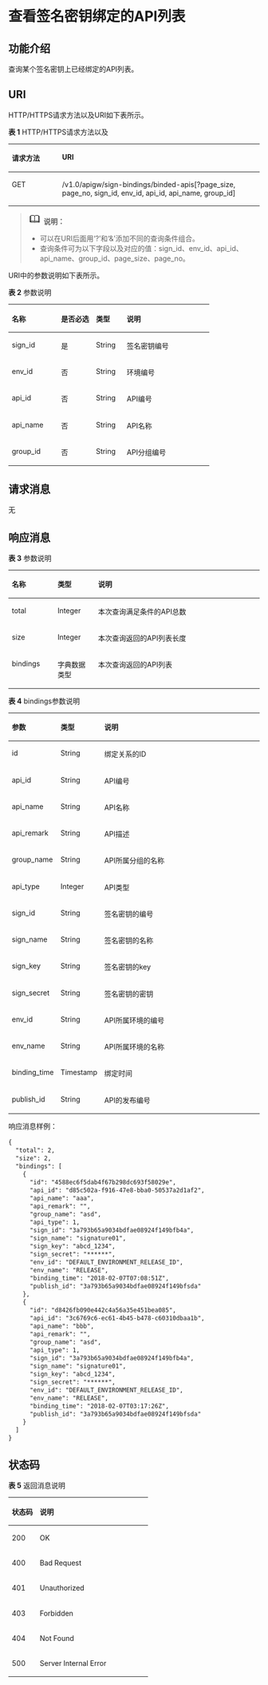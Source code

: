 # 查看签名密钥绑定的API列表<a name="ZH-CN_TOPIC_0000001081976143"></a>

## 功能介绍<a name="zh-cn_topic_0118924555_section7363686"></a>

查询某个签名密钥上已经绑定的API列表。

## URI<a name="zh-cn_topic_0118924555_section66273177"></a>

HTTP/HTTPS请求方法以及URI如下表所示。

**表 1**  HTTP/HTTPS请求方法以及

<a name="zh-cn_topic_0118924555_table999197"></a>
<table><thead align="left"><tr id="zh-cn_topic_0118924555_row49370350"><th class="cellrowborder" valign="top" width="20%" id="mcps1.2.3.1.1"><p id="zh-cn_topic_0118924555_p39575399"><a name="zh-cn_topic_0118924555_p39575399"></a><a name="zh-cn_topic_0118924555_p39575399"></a>请求方法</p>
</th>
<th class="cellrowborder" valign="top" width="80%" id="mcps1.2.3.1.2"><p id="zh-cn_topic_0118924555_p51490749"><a name="zh-cn_topic_0118924555_p51490749"></a><a name="zh-cn_topic_0118924555_p51490749"></a>URI</p>
</th>
</tr>
</thead>
<tbody><tr id="zh-cn_topic_0118924555_row10001111"><td class="cellrowborder" valign="top" width="20%" headers="mcps1.2.3.1.1 "><p id="zh-cn_topic_0118924555_p4783645"><a name="zh-cn_topic_0118924555_p4783645"></a><a name="zh-cn_topic_0118924555_p4783645"></a>GET</p>
</td>
<td class="cellrowborder" valign="top" width="80%" headers="mcps1.2.3.1.2 "><p id="zh-cn_topic_0118924555_p51931001"><a name="zh-cn_topic_0118924555_p51931001"></a><a name="zh-cn_topic_0118924555_p51931001"></a>/v1.0/apigw/sign-bindings/binded-apis[?page_size, page_no, sign_id, env_id, api_id, api_name, group_id]</p>
</td>
</tr>
</tbody>
</table>

>![](public_sys-resources/icon-note.gif) **说明：** 
>-   可以在URI后面用‘?’和‘&’添加不同的查询条件组合。
>-   查询条件可为以下字段以及对应的值：sign\_id、env\_id、api\_id、api\_name、group\_id、page\_size、page\_no。

URI中的参数说明如下表所示。

**表 2**  参数说明

<a name="zh-cn_topic_0118924555_table11268757"></a>
<table><thead align="left"><tr id="zh-cn_topic_0118924555_row61242453"><th class="cellrowborder" valign="top" width="24.48755124487551%" id="mcps1.2.5.1.1"><p id="zh-cn_topic_0118924555_p61691636"><a name="zh-cn_topic_0118924555_p61691636"></a><a name="zh-cn_topic_0118924555_p61691636"></a>名称</p>
</th>
<th class="cellrowborder" valign="top" width="17.348265173482652%" id="mcps1.2.5.1.2"><p id="zh-cn_topic_0118924555_p30966608"><a name="zh-cn_topic_0118924555_p30966608"></a><a name="zh-cn_topic_0118924555_p30966608"></a>是否必选</p>
</th>
<th class="cellrowborder" valign="top" width="15.308469153084694%" id="mcps1.2.5.1.3"><p id="zh-cn_topic_0118924555_p25267280"><a name="zh-cn_topic_0118924555_p25267280"></a><a name="zh-cn_topic_0118924555_p25267280"></a>类型</p>
</th>
<th class="cellrowborder" valign="top" width="42.85571442855714%" id="mcps1.2.5.1.4"><p id="zh-cn_topic_0118924555_p33383772"><a name="zh-cn_topic_0118924555_p33383772"></a><a name="zh-cn_topic_0118924555_p33383772"></a>说明</p>
</th>
</tr>
</thead>
<tbody><tr id="zh-cn_topic_0118924555_row19731037"><td class="cellrowborder" valign="top" width="24.48755124487551%" headers="mcps1.2.5.1.1 "><p id="zh-cn_topic_0118924555_p54710203"><a name="zh-cn_topic_0118924555_p54710203"></a><a name="zh-cn_topic_0118924555_p54710203"></a>sign_id</p>
</td>
<td class="cellrowborder" valign="top" width="17.348265173482652%" headers="mcps1.2.5.1.2 "><p id="zh-cn_topic_0118924555_p2341469"><a name="zh-cn_topic_0118924555_p2341469"></a><a name="zh-cn_topic_0118924555_p2341469"></a>是</p>
</td>
<td class="cellrowborder" valign="top" width="15.308469153084694%" headers="mcps1.2.5.1.3 "><p id="zh-cn_topic_0118924555_p55441324"><a name="zh-cn_topic_0118924555_p55441324"></a><a name="zh-cn_topic_0118924555_p55441324"></a>String</p>
</td>
<td class="cellrowborder" valign="top" width="42.85571442855714%" headers="mcps1.2.5.1.4 "><p id="zh-cn_topic_0118924555_p61562255"><a name="zh-cn_topic_0118924555_p61562255"></a><a name="zh-cn_topic_0118924555_p61562255"></a>签名密钥编号</p>
</td>
</tr>
<tr id="zh-cn_topic_0118924555_row17189388"><td class="cellrowborder" valign="top" width="24.48755124487551%" headers="mcps1.2.5.1.1 "><p id="zh-cn_topic_0118924555_p50163177"><a name="zh-cn_topic_0118924555_p50163177"></a><a name="zh-cn_topic_0118924555_p50163177"></a>env_id</p>
</td>
<td class="cellrowborder" valign="top" width="17.348265173482652%" headers="mcps1.2.5.1.2 "><p id="zh-cn_topic_0118924555_p36685518"><a name="zh-cn_topic_0118924555_p36685518"></a><a name="zh-cn_topic_0118924555_p36685518"></a>否</p>
</td>
<td class="cellrowborder" valign="top" width="15.308469153084694%" headers="mcps1.2.5.1.3 "><p id="zh-cn_topic_0118924555_p18736996"><a name="zh-cn_topic_0118924555_p18736996"></a><a name="zh-cn_topic_0118924555_p18736996"></a>String</p>
</td>
<td class="cellrowborder" valign="top" width="42.85571442855714%" headers="mcps1.2.5.1.4 "><p id="zh-cn_topic_0118924555_p41301714"><a name="zh-cn_topic_0118924555_p41301714"></a><a name="zh-cn_topic_0118924555_p41301714"></a>环境编号</p>
</td>
</tr>
<tr id="zh-cn_topic_0118924555_row36171114"><td class="cellrowborder" valign="top" width="24.48755124487551%" headers="mcps1.2.5.1.1 "><p id="zh-cn_topic_0118924555_p44179153"><a name="zh-cn_topic_0118924555_p44179153"></a><a name="zh-cn_topic_0118924555_p44179153"></a>api_id</p>
</td>
<td class="cellrowborder" valign="top" width="17.348265173482652%" headers="mcps1.2.5.1.2 "><p id="zh-cn_topic_0118924555_p21741603"><a name="zh-cn_topic_0118924555_p21741603"></a><a name="zh-cn_topic_0118924555_p21741603"></a>否</p>
</td>
<td class="cellrowborder" valign="top" width="15.308469153084694%" headers="mcps1.2.5.1.3 "><p id="zh-cn_topic_0118924555_p16239434"><a name="zh-cn_topic_0118924555_p16239434"></a><a name="zh-cn_topic_0118924555_p16239434"></a>String</p>
</td>
<td class="cellrowborder" valign="top" width="42.85571442855714%" headers="mcps1.2.5.1.4 "><p id="zh-cn_topic_0118924555_p40325806"><a name="zh-cn_topic_0118924555_p40325806"></a><a name="zh-cn_topic_0118924555_p40325806"></a>API编号</p>
</td>
</tr>
<tr id="zh-cn_topic_0118924555_row27387938"><td class="cellrowborder" valign="top" width="24.48755124487551%" headers="mcps1.2.5.1.1 "><p id="zh-cn_topic_0118924555_p3830507"><a name="zh-cn_topic_0118924555_p3830507"></a><a name="zh-cn_topic_0118924555_p3830507"></a>api_name</p>
</td>
<td class="cellrowborder" valign="top" width="17.348265173482652%" headers="mcps1.2.5.1.2 "><p id="zh-cn_topic_0118924555_p41835685"><a name="zh-cn_topic_0118924555_p41835685"></a><a name="zh-cn_topic_0118924555_p41835685"></a>否</p>
</td>
<td class="cellrowborder" valign="top" width="15.308469153084694%" headers="mcps1.2.5.1.3 "><p id="zh-cn_topic_0118924555_p33247352"><a name="zh-cn_topic_0118924555_p33247352"></a><a name="zh-cn_topic_0118924555_p33247352"></a>String</p>
</td>
<td class="cellrowborder" valign="top" width="42.85571442855714%" headers="mcps1.2.5.1.4 "><p id="zh-cn_topic_0118924555_p8680971"><a name="zh-cn_topic_0118924555_p8680971"></a><a name="zh-cn_topic_0118924555_p8680971"></a>API名称</p>
</td>
</tr>
<tr id="zh-cn_topic_0118924555_row11019876"><td class="cellrowborder" valign="top" width="24.48755124487551%" headers="mcps1.2.5.1.1 "><p id="zh-cn_topic_0118924555_p20194746"><a name="zh-cn_topic_0118924555_p20194746"></a><a name="zh-cn_topic_0118924555_p20194746"></a>group_id</p>
</td>
<td class="cellrowborder" valign="top" width="17.348265173482652%" headers="mcps1.2.5.1.2 "><p id="zh-cn_topic_0118924555_p25161766"><a name="zh-cn_topic_0118924555_p25161766"></a><a name="zh-cn_topic_0118924555_p25161766"></a>否</p>
</td>
<td class="cellrowborder" valign="top" width="15.308469153084694%" headers="mcps1.2.5.1.3 "><p id="zh-cn_topic_0118924555_p24837133"><a name="zh-cn_topic_0118924555_p24837133"></a><a name="zh-cn_topic_0118924555_p24837133"></a>String</p>
</td>
<td class="cellrowborder" valign="top" width="42.85571442855714%" headers="mcps1.2.5.1.4 "><p id="zh-cn_topic_0118924555_p65650777"><a name="zh-cn_topic_0118924555_p65650777"></a><a name="zh-cn_topic_0118924555_p65650777"></a>API分组编号</p>
</td>
</tr>
</tbody>
</table>

## 请求消息<a name="zh-cn_topic_0118924555_section59587687"></a>

无

## 响应消息<a name="zh-cn_topic_0118924555_section61873308"></a>

**表 3**  参数说明

<a name="zh-cn_topic_0118924555_table4657576"></a>
<table><thead align="left"><tr id="zh-cn_topic_0118924555_row50783217"><th class="cellrowborder" valign="top" width="18.18%" id="mcps1.2.4.1.1"><p id="zh-cn_topic_0118924555_p19799895"><a name="zh-cn_topic_0118924555_p19799895"></a><a name="zh-cn_topic_0118924555_p19799895"></a>名称</p>
</th>
<th class="cellrowborder" valign="top" width="16.16%" id="mcps1.2.4.1.2"><p id="zh-cn_topic_0118924555_p60287699"><a name="zh-cn_topic_0118924555_p60287699"></a><a name="zh-cn_topic_0118924555_p60287699"></a>类型</p>
</th>
<th class="cellrowborder" valign="top" width="65.66%" id="mcps1.2.4.1.3"><p id="zh-cn_topic_0118924555_p51465418"><a name="zh-cn_topic_0118924555_p51465418"></a><a name="zh-cn_topic_0118924555_p51465418"></a>说明</p>
</th>
</tr>
</thead>
<tbody><tr id="zh-cn_topic_0118924555_row7949350"><td class="cellrowborder" valign="top" width="18.18%" headers="mcps1.2.4.1.1 "><p id="zh-cn_topic_0118924555_p39917647"><a name="zh-cn_topic_0118924555_p39917647"></a><a name="zh-cn_topic_0118924555_p39917647"></a>total</p>
</td>
<td class="cellrowborder" valign="top" width="16.16%" headers="mcps1.2.4.1.2 "><p id="zh-cn_topic_0118924555_p12103980"><a name="zh-cn_topic_0118924555_p12103980"></a><a name="zh-cn_topic_0118924555_p12103980"></a>Integer</p>
</td>
<td class="cellrowborder" valign="top" width="65.66%" headers="mcps1.2.4.1.3 "><p id="zh-cn_topic_0118924555_p40898342"><a name="zh-cn_topic_0118924555_p40898342"></a><a name="zh-cn_topic_0118924555_p40898342"></a>本次查询满足条件的API总数</p>
</td>
</tr>
<tr id="zh-cn_topic_0118924555_row32540761"><td class="cellrowborder" valign="top" width="18.18%" headers="mcps1.2.4.1.1 "><p id="zh-cn_topic_0118924555_p18555976"><a name="zh-cn_topic_0118924555_p18555976"></a><a name="zh-cn_topic_0118924555_p18555976"></a>size</p>
</td>
<td class="cellrowborder" valign="top" width="16.16%" headers="mcps1.2.4.1.2 "><p id="zh-cn_topic_0118924555_p26639112"><a name="zh-cn_topic_0118924555_p26639112"></a><a name="zh-cn_topic_0118924555_p26639112"></a>Integer</p>
</td>
<td class="cellrowborder" valign="top" width="65.66%" headers="mcps1.2.4.1.3 "><p id="zh-cn_topic_0118924555_p10284481"><a name="zh-cn_topic_0118924555_p10284481"></a><a name="zh-cn_topic_0118924555_p10284481"></a>本次查询返回的API列表长度</p>
</td>
</tr>
<tr id="zh-cn_topic_0118924555_row25451466"><td class="cellrowborder" valign="top" width="18.18%" headers="mcps1.2.4.1.1 "><p id="zh-cn_topic_0118924555_p48302826"><a name="zh-cn_topic_0118924555_p48302826"></a><a name="zh-cn_topic_0118924555_p48302826"></a>bindings</p>
</td>
<td class="cellrowborder" valign="top" width="16.16%" headers="mcps1.2.4.1.2 "><p id="zh-cn_topic_0118924555_p20214806"><a name="zh-cn_topic_0118924555_p20214806"></a><a name="zh-cn_topic_0118924555_p20214806"></a>字典数据类型</p>
</td>
<td class="cellrowborder" valign="top" width="65.66%" headers="mcps1.2.4.1.3 "><p id="zh-cn_topic_0118924555_p26786615"><a name="zh-cn_topic_0118924555_p26786615"></a><a name="zh-cn_topic_0118924555_p26786615"></a>本次查询返回的API列表</p>
</td>
</tr>
</tbody>
</table>

**表 4**  bindings参数说明

<a name="zh-cn_topic_0118924555_table22232245"></a>
<table><thead align="left"><tr id="zh-cn_topic_0118924555_row66251318"><th class="cellrowborder" valign="top" width="18.18%" id="mcps1.2.4.1.1"><p id="zh-cn_topic_0118924555_p64756531"><a name="zh-cn_topic_0118924555_p64756531"></a><a name="zh-cn_topic_0118924555_p64756531"></a><strong id="zh-cn_topic_0118924555_b45937869"><a name="zh-cn_topic_0118924555_b45937869"></a><a name="zh-cn_topic_0118924555_b45937869"></a>参数</strong></p>
</th>
<th class="cellrowborder" valign="top" width="16.16%" id="mcps1.2.4.1.2"><p id="zh-cn_topic_0118924555_p29979902"><a name="zh-cn_topic_0118924555_p29979902"></a><a name="zh-cn_topic_0118924555_p29979902"></a><strong id="zh-cn_topic_0118924555_b1383662"><a name="zh-cn_topic_0118924555_b1383662"></a><a name="zh-cn_topic_0118924555_b1383662"></a>类型</strong></p>
</th>
<th class="cellrowborder" valign="top" width="65.66%" id="mcps1.2.4.1.3"><p id="zh-cn_topic_0118924555_p44967804"><a name="zh-cn_topic_0118924555_p44967804"></a><a name="zh-cn_topic_0118924555_p44967804"></a><strong id="zh-cn_topic_0118924555_b2057060"><a name="zh-cn_topic_0118924555_b2057060"></a><a name="zh-cn_topic_0118924555_b2057060"></a>说明</strong></p>
</th>
</tr>
</thead>
<tbody><tr id="zh-cn_topic_0118924555_row32404203"><td class="cellrowborder" valign="top" width="18.18%" headers="mcps1.2.4.1.1 "><p id="zh-cn_topic_0118924555_p7494749"><a name="zh-cn_topic_0118924555_p7494749"></a><a name="zh-cn_topic_0118924555_p7494749"></a>id</p>
</td>
<td class="cellrowborder" valign="top" width="16.16%" headers="mcps1.2.4.1.2 "><p id="zh-cn_topic_0118924555_p3094948"><a name="zh-cn_topic_0118924555_p3094948"></a><a name="zh-cn_topic_0118924555_p3094948"></a>String</p>
</td>
<td class="cellrowborder" valign="top" width="65.66%" headers="mcps1.2.4.1.3 "><p id="zh-cn_topic_0118924555_p49364264"><a name="zh-cn_topic_0118924555_p49364264"></a><a name="zh-cn_topic_0118924555_p49364264"></a>绑定关系的ID</p>
</td>
</tr>
<tr id="zh-cn_topic_0118924555_row41625196"><td class="cellrowborder" valign="top" width="18.18%" headers="mcps1.2.4.1.1 "><p id="zh-cn_topic_0118924555_p16197717"><a name="zh-cn_topic_0118924555_p16197717"></a><a name="zh-cn_topic_0118924555_p16197717"></a>api_id</p>
</td>
<td class="cellrowborder" valign="top" width="16.16%" headers="mcps1.2.4.1.2 "><p id="zh-cn_topic_0118924555_p36946735"><a name="zh-cn_topic_0118924555_p36946735"></a><a name="zh-cn_topic_0118924555_p36946735"></a>String</p>
</td>
<td class="cellrowborder" valign="top" width="65.66%" headers="mcps1.2.4.1.3 "><p id="zh-cn_topic_0118924555_p39895586"><a name="zh-cn_topic_0118924555_p39895586"></a><a name="zh-cn_topic_0118924555_p39895586"></a>API编号</p>
</td>
</tr>
<tr id="zh-cn_topic_0118924555_row23515956"><td class="cellrowborder" valign="top" width="18.18%" headers="mcps1.2.4.1.1 "><p id="zh-cn_topic_0118924555_p25744254"><a name="zh-cn_topic_0118924555_p25744254"></a><a name="zh-cn_topic_0118924555_p25744254"></a>api_name</p>
</td>
<td class="cellrowborder" valign="top" width="16.16%" headers="mcps1.2.4.1.2 "><p id="zh-cn_topic_0118924555_p4909812"><a name="zh-cn_topic_0118924555_p4909812"></a><a name="zh-cn_topic_0118924555_p4909812"></a>String</p>
</td>
<td class="cellrowborder" valign="top" width="65.66%" headers="mcps1.2.4.1.3 "><p id="zh-cn_topic_0118924555_p62150528"><a name="zh-cn_topic_0118924555_p62150528"></a><a name="zh-cn_topic_0118924555_p62150528"></a>API名称</p>
</td>
</tr>
<tr id="zh-cn_topic_0118924555_row22483840"><td class="cellrowborder" valign="top" width="18.18%" headers="mcps1.2.4.1.1 "><p id="zh-cn_topic_0118924555_p9251781"><a name="zh-cn_topic_0118924555_p9251781"></a><a name="zh-cn_topic_0118924555_p9251781"></a>api_remark</p>
</td>
<td class="cellrowborder" valign="top" width="16.16%" headers="mcps1.2.4.1.2 "><p id="zh-cn_topic_0118924555_p11196819"><a name="zh-cn_topic_0118924555_p11196819"></a><a name="zh-cn_topic_0118924555_p11196819"></a>String</p>
</td>
<td class="cellrowborder" valign="top" width="65.66%" headers="mcps1.2.4.1.3 "><p id="zh-cn_topic_0118924555_p34527121"><a name="zh-cn_topic_0118924555_p34527121"></a><a name="zh-cn_topic_0118924555_p34527121"></a>API描述</p>
</td>
</tr>
<tr id="zh-cn_topic_0118924555_row42308633"><td class="cellrowborder" valign="top" width="18.18%" headers="mcps1.2.4.1.1 "><p id="zh-cn_topic_0118924555_p4447267"><a name="zh-cn_topic_0118924555_p4447267"></a><a name="zh-cn_topic_0118924555_p4447267"></a>group_name</p>
</td>
<td class="cellrowborder" valign="top" width="16.16%" headers="mcps1.2.4.1.2 "><p id="zh-cn_topic_0118924555_p24684337"><a name="zh-cn_topic_0118924555_p24684337"></a><a name="zh-cn_topic_0118924555_p24684337"></a>String</p>
</td>
<td class="cellrowborder" valign="top" width="65.66%" headers="mcps1.2.4.1.3 "><p id="zh-cn_topic_0118924555_p53274284"><a name="zh-cn_topic_0118924555_p53274284"></a><a name="zh-cn_topic_0118924555_p53274284"></a>API所属分组的名称</p>
</td>
</tr>
<tr id="zh-cn_topic_0118924555_row9706509"><td class="cellrowborder" valign="top" width="18.18%" headers="mcps1.2.4.1.1 "><p id="zh-cn_topic_0118924555_p48029782"><a name="zh-cn_topic_0118924555_p48029782"></a><a name="zh-cn_topic_0118924555_p48029782"></a>api_type</p>
</td>
<td class="cellrowborder" valign="top" width="16.16%" headers="mcps1.2.4.1.2 "><p id="zh-cn_topic_0118924555_p65207103"><a name="zh-cn_topic_0118924555_p65207103"></a><a name="zh-cn_topic_0118924555_p65207103"></a>Integer</p>
</td>
<td class="cellrowborder" valign="top" width="65.66%" headers="mcps1.2.4.1.3 "><p id="zh-cn_topic_0118924555_p47283952"><a name="zh-cn_topic_0118924555_p47283952"></a><a name="zh-cn_topic_0118924555_p47283952"></a>API类型</p>
</td>
</tr>
<tr id="zh-cn_topic_0118924555_row22902387"><td class="cellrowborder" valign="top" width="18.18%" headers="mcps1.2.4.1.1 "><p id="zh-cn_topic_0118924555_p43154084"><a name="zh-cn_topic_0118924555_p43154084"></a><a name="zh-cn_topic_0118924555_p43154084"></a>sign_id</p>
</td>
<td class="cellrowborder" valign="top" width="16.16%" headers="mcps1.2.4.1.2 "><p id="zh-cn_topic_0118924555_p5819954"><a name="zh-cn_topic_0118924555_p5819954"></a><a name="zh-cn_topic_0118924555_p5819954"></a>String</p>
</td>
<td class="cellrowborder" valign="top" width="65.66%" headers="mcps1.2.4.1.3 "><p id="zh-cn_topic_0118924555_p1654276"><a name="zh-cn_topic_0118924555_p1654276"></a><a name="zh-cn_topic_0118924555_p1654276"></a>签名密钥的编号</p>
</td>
</tr>
<tr id="zh-cn_topic_0118924555_row14888491"><td class="cellrowborder" valign="top" width="18.18%" headers="mcps1.2.4.1.1 "><p id="zh-cn_topic_0118924555_p65117086"><a name="zh-cn_topic_0118924555_p65117086"></a><a name="zh-cn_topic_0118924555_p65117086"></a>sign_name</p>
</td>
<td class="cellrowborder" valign="top" width="16.16%" headers="mcps1.2.4.1.2 "><p id="zh-cn_topic_0118924555_p39992651"><a name="zh-cn_topic_0118924555_p39992651"></a><a name="zh-cn_topic_0118924555_p39992651"></a>String</p>
</td>
<td class="cellrowborder" valign="top" width="65.66%" headers="mcps1.2.4.1.3 "><p id="zh-cn_topic_0118924555_p18179288"><a name="zh-cn_topic_0118924555_p18179288"></a><a name="zh-cn_topic_0118924555_p18179288"></a>签名密钥的名称</p>
</td>
</tr>
<tr id="zh-cn_topic_0118924555_row29395866"><td class="cellrowborder" valign="top" width="18.18%" headers="mcps1.2.4.1.1 "><p id="zh-cn_topic_0118924555_p32254939"><a name="zh-cn_topic_0118924555_p32254939"></a><a name="zh-cn_topic_0118924555_p32254939"></a>sign_key</p>
</td>
<td class="cellrowborder" valign="top" width="16.16%" headers="mcps1.2.4.1.2 "><p id="zh-cn_topic_0118924555_p62513232"><a name="zh-cn_topic_0118924555_p62513232"></a><a name="zh-cn_topic_0118924555_p62513232"></a>String</p>
</td>
<td class="cellrowborder" valign="top" width="65.66%" headers="mcps1.2.4.1.3 "><p id="zh-cn_topic_0118924555_p30407009"><a name="zh-cn_topic_0118924555_p30407009"></a><a name="zh-cn_topic_0118924555_p30407009"></a>签名密钥的key</p>
</td>
</tr>
<tr id="zh-cn_topic_0118924555_row5227632"><td class="cellrowborder" valign="top" width="18.18%" headers="mcps1.2.4.1.1 "><p id="zh-cn_topic_0118924555_p20785080"><a name="zh-cn_topic_0118924555_p20785080"></a><a name="zh-cn_topic_0118924555_p20785080"></a>sign_secret</p>
</td>
<td class="cellrowborder" valign="top" width="16.16%" headers="mcps1.2.4.1.2 "><p id="zh-cn_topic_0118924555_p5869904"><a name="zh-cn_topic_0118924555_p5869904"></a><a name="zh-cn_topic_0118924555_p5869904"></a>String</p>
</td>
<td class="cellrowborder" valign="top" width="65.66%" headers="mcps1.2.4.1.3 "><p id="zh-cn_topic_0118924555_p5700192"><a name="zh-cn_topic_0118924555_p5700192"></a><a name="zh-cn_topic_0118924555_p5700192"></a>签名密钥的密钥</p>
</td>
</tr>
<tr id="zh-cn_topic_0118924555_row51301733"><td class="cellrowborder" valign="top" width="18.18%" headers="mcps1.2.4.1.1 "><p id="zh-cn_topic_0118924555_p61799709"><a name="zh-cn_topic_0118924555_p61799709"></a><a name="zh-cn_topic_0118924555_p61799709"></a>env_id</p>
</td>
<td class="cellrowborder" valign="top" width="16.16%" headers="mcps1.2.4.1.2 "><p id="zh-cn_topic_0118924555_p39720546"><a name="zh-cn_topic_0118924555_p39720546"></a><a name="zh-cn_topic_0118924555_p39720546"></a>String</p>
</td>
<td class="cellrowborder" valign="top" width="65.66%" headers="mcps1.2.4.1.3 "><p id="zh-cn_topic_0118924555_p63247643"><a name="zh-cn_topic_0118924555_p63247643"></a><a name="zh-cn_topic_0118924555_p63247643"></a>API所属环境的编号</p>
</td>
</tr>
<tr id="zh-cn_topic_0118924555_row32357879"><td class="cellrowborder" valign="top" width="18.18%" headers="mcps1.2.4.1.1 "><p id="zh-cn_topic_0118924555_p3742522"><a name="zh-cn_topic_0118924555_p3742522"></a><a name="zh-cn_topic_0118924555_p3742522"></a>env_name</p>
</td>
<td class="cellrowborder" valign="top" width="16.16%" headers="mcps1.2.4.1.2 "><p id="zh-cn_topic_0118924555_p34708837"><a name="zh-cn_topic_0118924555_p34708837"></a><a name="zh-cn_topic_0118924555_p34708837"></a>String</p>
</td>
<td class="cellrowborder" valign="top" width="65.66%" headers="mcps1.2.4.1.3 "><p id="zh-cn_topic_0118924555_p59952417"><a name="zh-cn_topic_0118924555_p59952417"></a><a name="zh-cn_topic_0118924555_p59952417"></a>API所属环境的名称</p>
</td>
</tr>
<tr id="zh-cn_topic_0118924555_row2700845"><td class="cellrowborder" valign="top" width="18.18%" headers="mcps1.2.4.1.1 "><p id="zh-cn_topic_0118924555_p17441860"><a name="zh-cn_topic_0118924555_p17441860"></a><a name="zh-cn_topic_0118924555_p17441860"></a>binding_time</p>
</td>
<td class="cellrowborder" valign="top" width="16.16%" headers="mcps1.2.4.1.2 "><p id="zh-cn_topic_0118924555_p3504576"><a name="zh-cn_topic_0118924555_p3504576"></a><a name="zh-cn_topic_0118924555_p3504576"></a>Timestamp</p>
</td>
<td class="cellrowborder" valign="top" width="65.66%" headers="mcps1.2.4.1.3 "><p id="zh-cn_topic_0118924555_p15435273"><a name="zh-cn_topic_0118924555_p15435273"></a><a name="zh-cn_topic_0118924555_p15435273"></a>绑定时间</p>
</td>
</tr>
<tr id="zh-cn_topic_0118924555_row18871194793313"><td class="cellrowborder" valign="top" width="18.18%" headers="mcps1.2.4.1.1 "><p id="zh-cn_topic_0118924555_p2871144711339"><a name="zh-cn_topic_0118924555_p2871144711339"></a><a name="zh-cn_topic_0118924555_p2871144711339"></a>publish_id</p>
</td>
<td class="cellrowborder" valign="top" width="16.16%" headers="mcps1.2.4.1.2 "><p id="zh-cn_topic_0118924555_p187144773318"><a name="zh-cn_topic_0118924555_p187144773318"></a><a name="zh-cn_topic_0118924555_p187144773318"></a>String</p>
</td>
<td class="cellrowborder" valign="top" width="65.66%" headers="mcps1.2.4.1.3 "><p id="zh-cn_topic_0118924555_p1587134723312"><a name="zh-cn_topic_0118924555_p1587134723312"></a><a name="zh-cn_topic_0118924555_p1587134723312"></a>API的发布编号</p>
</td>
</tr>
</tbody>
</table>

响应消息样例：

```
{
  "total": 2,
  "size": 2,
  "bindings": [
    {
      "id": "4588ec6f5dab4f67b298dc693f58029e",
      "api_id": "d85c502a-f916-47e8-bba0-50537a2d1af2",
      "api_name": "aaa",
      "api_remark": "",
      "group_name": "asd",
      "api_type": 1,
      "sign_id": "3a793b65a9034bdfae08924f149bfb4a",
      "sign_name": "signature01",
      "sign_key": "abcd_1234",
      "sign_secret": "******",
      "env_id": "DEFAULT_ENVIRONMENT_RELEASE_ID",
      "env_name": "RELEASE",
      "binding_time": "2018-02-07T07:08:51Z",
      "publish_id": "3a793b65a9034bdfae08924f149bfsda"
    },
    {
      "id": "d8426fb090e442c4a56a35e451bea085",
      "api_id": "3c6769c6-ec61-4b45-b478-c60310dbaa1b",
      "api_name": "bbb",
      "api_remark": "",
      "group_name": "asd",
      "api_type": 1,
      "sign_id": "3a793b65a9034bdfae08924f149bfb4a",
      "sign_name": "signature01",
      "sign_key": "abcd_1234",
      "sign_secret": "******",
      "env_id": "DEFAULT_ENVIRONMENT_RELEASE_ID",
      "env_name": "RELEASE",
      "binding_time": "2018-02-07T03:17:26Z",
      "publish_id": "3a793b65a9034bdfae08924f149bfsda"
    }
  ]
}
```

## 状态码<a name="zh-cn_topic_0118924555_section66527135"></a>

**表 5**  返回消息说明

<a name="zh-cn_topic_0118924555_table2146877"></a>
<table><thead align="left"><tr id="zh-cn_topic_0118924555_row2324594"><th class="cellrowborder" valign="top" width="20%" id="mcps1.2.3.1.1"><p id="zh-cn_topic_0118924555_p54074401"><a name="zh-cn_topic_0118924555_p54074401"></a><a name="zh-cn_topic_0118924555_p54074401"></a>状态码</p>
</th>
<th class="cellrowborder" valign="top" width="80%" id="mcps1.2.3.1.2"><p id="zh-cn_topic_0118924555_p27335413"><a name="zh-cn_topic_0118924555_p27335413"></a><a name="zh-cn_topic_0118924555_p27335413"></a>说明</p>
</th>
</tr>
</thead>
<tbody><tr id="zh-cn_topic_0118924555_row63292345"><td class="cellrowborder" valign="top" width="20%" headers="mcps1.2.3.1.1 "><p id="zh-cn_topic_0118924555_p26406346"><a name="zh-cn_topic_0118924555_p26406346"></a><a name="zh-cn_topic_0118924555_p26406346"></a>200</p>
</td>
<td class="cellrowborder" valign="top" width="80%" headers="mcps1.2.3.1.2 "><p id="zh-cn_topic_0118924555_p58539320"><a name="zh-cn_topic_0118924555_p58539320"></a><a name="zh-cn_topic_0118924555_p58539320"></a>OK</p>
</td>
</tr>
<tr id="zh-cn_topic_0118924555_row57091837"><td class="cellrowborder" valign="top" width="20%" headers="mcps1.2.3.1.1 "><p id="zh-cn_topic_0118924555_p61036097"><a name="zh-cn_topic_0118924555_p61036097"></a><a name="zh-cn_topic_0118924555_p61036097"></a>400</p>
</td>
<td class="cellrowborder" valign="top" width="80%" headers="mcps1.2.3.1.2 "><p id="zh-cn_topic_0118924555_p44976788"><a name="zh-cn_topic_0118924555_p44976788"></a><a name="zh-cn_topic_0118924555_p44976788"></a>Bad Request</p>
</td>
</tr>
<tr id="zh-cn_topic_0118924555_row2137916"><td class="cellrowborder" valign="top" width="20%" headers="mcps1.2.3.1.1 "><p id="zh-cn_topic_0118924555_p38953516"><a name="zh-cn_topic_0118924555_p38953516"></a><a name="zh-cn_topic_0118924555_p38953516"></a>401</p>
</td>
<td class="cellrowborder" valign="top" width="80%" headers="mcps1.2.3.1.2 "><p id="zh-cn_topic_0118924555_p1118208"><a name="zh-cn_topic_0118924555_p1118208"></a><a name="zh-cn_topic_0118924555_p1118208"></a>Unauthorized</p>
</td>
</tr>
<tr id="zh-cn_topic_0118924555_row10063875"><td class="cellrowborder" valign="top" width="20%" headers="mcps1.2.3.1.1 "><p id="zh-cn_topic_0118924555_p9867561"><a name="zh-cn_topic_0118924555_p9867561"></a><a name="zh-cn_topic_0118924555_p9867561"></a>403</p>
</td>
<td class="cellrowborder" valign="top" width="80%" headers="mcps1.2.3.1.2 "><p id="zh-cn_topic_0118924555_p61074983"><a name="zh-cn_topic_0118924555_p61074983"></a><a name="zh-cn_topic_0118924555_p61074983"></a>Forbidden</p>
</td>
</tr>
<tr id="zh-cn_topic_0118924555_row12803943"><td class="cellrowborder" valign="top" width="20%" headers="mcps1.2.3.1.1 "><p id="zh-cn_topic_0118924555_p30486494"><a name="zh-cn_topic_0118924555_p30486494"></a><a name="zh-cn_topic_0118924555_p30486494"></a>404</p>
</td>
<td class="cellrowborder" valign="top" width="80%" headers="mcps1.2.3.1.2 "><p id="zh-cn_topic_0118924555_p15296380"><a name="zh-cn_topic_0118924555_p15296380"></a><a name="zh-cn_topic_0118924555_p15296380"></a>Not Found</p>
</td>
</tr>
<tr id="zh-cn_topic_0118924555_row11620166"><td class="cellrowborder" valign="top" width="20%" headers="mcps1.2.3.1.1 "><p id="zh-cn_topic_0118924555_p1709366"><a name="zh-cn_topic_0118924555_p1709366"></a><a name="zh-cn_topic_0118924555_p1709366"></a>500</p>
</td>
<td class="cellrowborder" valign="top" width="80%" headers="mcps1.2.3.1.2 "><p id="zh-cn_topic_0118924555_p6744143"><a name="zh-cn_topic_0118924555_p6744143"></a><a name="zh-cn_topic_0118924555_p6744143"></a>Server Internal Error</p>
</td>
</tr>
</tbody>
</table>

